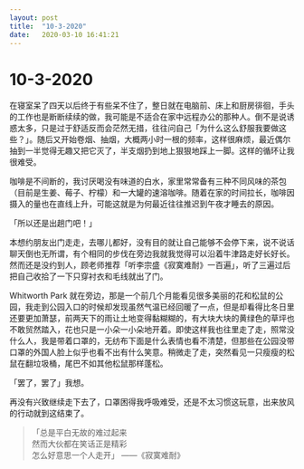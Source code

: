 ```yaml
---
layout: post
title:  "10-3-2020"
date:   2020-03-10 16:41:21
---
```

# 10-3-2020

在寝室呆了四天以后终于有些呆不住了，整日就在电脑前、床上和厨房徘徊，手头的工作也是断断续续的做，我可能是不适合在家中远程办公的那种人。倒不是说诱惑太多，只是过于舒适反而会茫然无措，往往问自己「为什么这么舒服我要做这些？」。随后又开始卷烟、抽烟，大概两小时一根的频率，这样很麻烦，最近偶尔抽到一半觉得无趣又把它灭了，半支烟扔到地上狠狠地踩上一脚。这样的循环让我很难受。

咖啡是不间断的，我讨厌喝没有味道的白水，家里常常备有三种不同风味的茶包（目前是生姜、莓子、柠檬）和一大罐的速溶咖啡。随着在家的时间拉长，咖啡因摄入的量也在直线上升，可能这就是为何最近往往推迟到午夜才睡去的原因。

「所以还是出趟门吧！」

本想约朋友出门走走，去哪儿都好，没有目的就让自己能够不会停下来，说不说话聊天倒也无所谓，有个相同的步伐在旁边我就我觉得可以沿着牛津路走好长好长。然而还是没约到人，顾老师推荐「听李宗盛《寂寞难耐》一百遍」，听了三遍过后把自己收拾了一下只穿衬衣和毛线就出了门。

Whitworth Park 就在旁边，那是一个前几个月能看见很多美丽的花和松鼠的公园，我走到公园入口的时候却发现虽然气温已经回暖了一点，但是却看得比冬日里还要更加萧瑟，前两天下的雨让土地变得黏糊糊的，有大块大块的黄绿色的草坪也不敢贸然踏入，花也只是一小朵一小朵地开着。即使这样我也往里走了走，照常没什么人，我是带着口罩的，无纺布下面是什么表情也看不清楚，但那些在公园没带口罩的外国人脸上似乎也看不出有什么笑意。稍微走了走，突然看见一只瘦瘦的松鼠在翻垃圾桶，尾巴不如其他松鼠那样蓬松。

「罢了，罢了」我想。

再没有兴致继续走下去了，口罩困得我呼吸难受，还是不太习惯这玩意，出来放风的行动就到这结束了。  


>「总是平白无故的难过起来  
>然而大伙都在笑话正是精彩  
>怎么好意思一个人走开」    ——《寂寞难耐》
